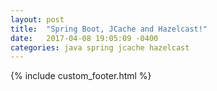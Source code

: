 ```yaml
---
layout: post
title:  "Spring Boot, JCache and Hazelcast!"
date:   2017-04-08 19:05:09 -0400
categories: java spring jcache hazelcast
---
```



{% include custom_footer.html %}
